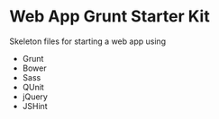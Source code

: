# Web App Grunt Starter Kit

Skeleton files for starting a web app using
* Grunt
* Bower
* Sass
* QUnit
* jQuery
* JSHint
